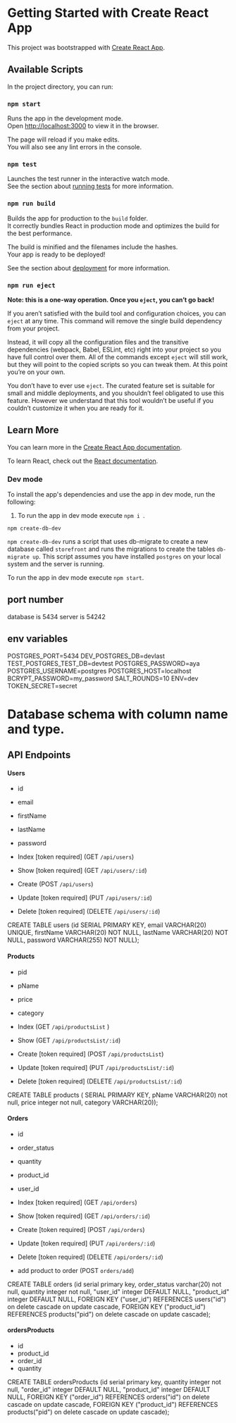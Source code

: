 # Getting Started with Create React App

This project was bootstrapped with [Create React App](https://github.com/facebook/create-react-app).

## Available Scripts

In the project directory, you can run:

### `npm start`

Runs the app in the development mode.\
Open [http://localhost:3000](http://localhost:3000) to view it in the browser.

The page will reload if you make edits.\
You will also see any lint errors in the console.

### `npm test`

Launches the test runner in the interactive watch mode.\
See the section about [running tests](https://facebook.github.io/create-react-app/docs/running-tests) for more information.

### `npm run build`

Builds the app for production to the `build` folder.\
It correctly bundles React in production mode and optimizes the build for the best performance.

The build is minified and the filenames include the hashes.\
Your app is ready to be deployed!

See the section about [deployment](https://facebook.github.io/create-react-app/docs/deployment) for more information.

### `npm run eject`

**Note: this is a one-way operation. Once you `eject`, you can’t go back!**

If you aren’t satisfied with the build tool and configuration choices, you can `eject` at any time. This command will remove the single build dependency from your project.

Instead, it will copy all the configuration files and the transitive dependencies (webpack, Babel, ESLint, etc) right into your project so you have full control over them. All of the commands except `eject` will still work, but they will point to the copied scripts so you can tweak them. At this point you’re on your own.

You don’t have to ever use `eject`. The curated feature set is suitable for small and middle deployments, and you shouldn’t feel obligated to use this feature. However we understand that this tool wouldn’t be useful if you couldn’t customize it when you are ready for it.

## Learn More

You can learn more in the [Create React App documentation](https://facebook.github.io/create-react-app/docs/getting-started).

To learn React, check out the [React documentation](https://reactjs.org/).

### Dev mode

To install the app's dependencies and use the app in dev mode, run the following:

1) To run the app in dev mode execute `npm i `.

`npm create-db-dev`

`npm create-db-dev` runs a script that uses db-migrate to create a new database called `storefront` and runs the migrations to create the tables `db-migrate up`. This script assumes you have installed `postgres` on your local system and the server is running.

To run the app in dev mode execute `npm start`.
## port number
database is 5434
server is 54242

## env variables
POSTGRES_PORT=5434
DEV_POSTGRES_DB=devlast
TEST_POSTGRES_TEST_DB=devtest
POSTGRES_PASSWORD=aya
POSTGRES_USERNAME=postgres
POSTGRES_HOST=localhost
BCRYPT_PASSWORD=my_password
SALT_ROUNDS=10
ENV=dev
TOKEN_SECRET=secret

# Database schema with column name and type.
## API Endpoints
#### Users

- id
- email
- firstName
- lastName
- password

- Index [token required] (GET `/api/users`)
- Show [token required] (GET `/api/users/:id`)
- Create (POST `/api/users`)
- Update [token required] (PUT `/api/users/:id`)
- Delete [token required] (DELETE `/api/users/:id`)


CREATE TABLE users (id SERIAL PRIMARY KEY,
                                      email VARCHAR(20) UNIQUE,
                                                        firstName VARCHAR(20) NOT NULL,
                                                                              lastName VARCHAR(20) NOT NULL,
                                                                                                   password VARCHAR(255) NOT NULL);


#### Products

- pid
- pName
- price
- category

- Index (GET `/api/productsList` )
- Show (GET `/api/productsList/:id`)
- Create [token required] (POST `/api/productsList`)
- Update [token required] (PUT `/api/productsList/:id`)
- Delete [token required] (DELETE `/api/productsList/:id`)

CREATE TABLE products ( SERIAL PRIMARY KEY,
                                          pName VARCHAR(20) not null,
                                                            price integer not null,
                                                                          category VARCHAR(20));

#### Orders

- id
- order_status
- quantity
- product_id
- user_id

- Index [token required] (GET `/api/orders`)
- Show [token required] (GET `/api/orders/:id`)
- Create [token required] (POST `/api/orders`)
- Update [token required] (PUT `/api/orders/:id`)
- Delete [token required] (DELETE `/api/orders/:id`)
- add product to order (POST `orders/add`)

CREATE TABLE orders
    (id serial primary key,
                       order_status varchar(20) not null,
                                                quantity integer not null,
                                                                 "user_id" integer DEFAULT NULL,
                                                                                           "product_id" integer DEFAULT NULL,
     FOREIGN KEY ("user_id") REFERENCES users("id") on delete cascade on update cascade,
     FOREIGN KEY ("product_id") REFERENCES products("pid") on delete cascade on update cascade);

#### ordersProducts

- id
- product_id
- order_id
- quantity

CREATE TABLE ordersProducts
    (id serial primary key,
                       quantity integer not null,
                                        "order_id" integer DEFAULT NULL,
                                                                   "product_id" integer DEFAULT NULL,
     FOREIGN KEY ("order_id") REFERENCES orders("id") on delete cascade on update cascade,
     FOREIGN KEY ("product_id") REFERENCES products("pid") on delete cascade on update cascade);

